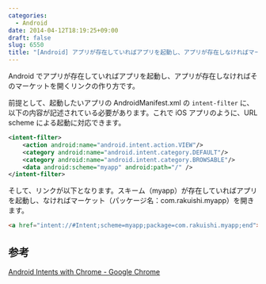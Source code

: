 ```yaml
---
categories:
  - Android
date: 2014-04-12T18:19:25+09:00
draft: false
slug: 6550
title: "[Android] アプリが存在していればアプリを起動し、アプリが存在しなければマーケットを開くリンク"
---
```


Android でアプリが存在していればアプリを起動し、アプリが存在しなければそのマーケットを開くリンクの作り方です。

前提として、起動したいアプリの AndroidManifest.xml の `intent-filter` に、以下の内容が記述されている必要があります。これで iOS アプリのように、URL scheme による起動に対応できます。

```xml
<intent-filter>
    <action android:name="android.intent.action.VIEW"/>
    <category android:name="android.intent.category.DEFAULT"/>
    <category android:name="android.intent.category.BROWSABLE"/>
    <data android:scheme="myapp" android:path="/" />
</intent-filter>
```

そして、リンクが以下となります。スキーム（myapp）が存在していればアプリを起動し、なければマーケット（パッケージ名：com.rakuishi.myapp）を開きます。

```html
<a href="intent://#Intent;scheme=myapp;package=com.rakuishi.myapp;end">Open myapp</a>
```

## 参考

[Android Intents with Chrome - Google Chrome](https://developer.chrome.com/multidevice/android/intents)
